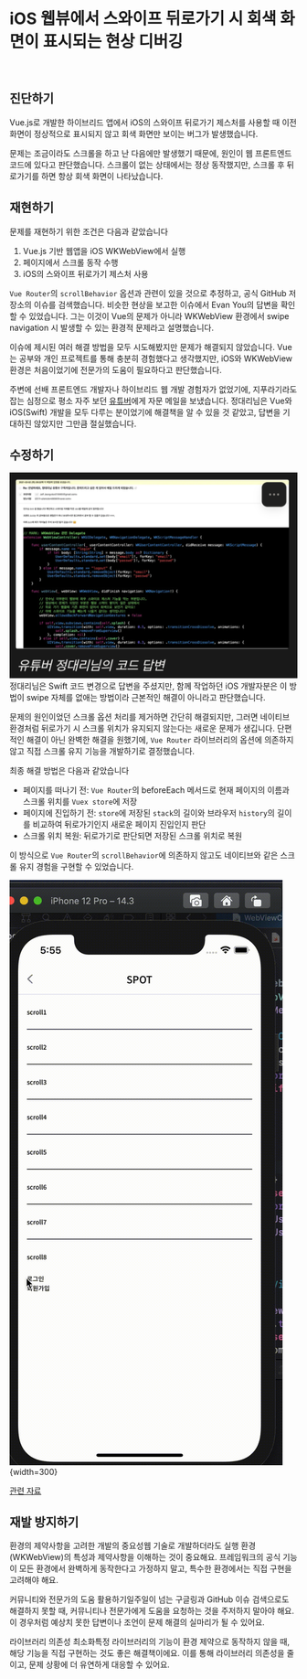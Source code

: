 # iOS 웹뷰에서 스와이프 뒤로가기 시 회색 화면이 표시되는 현상 디버깅

<br/>
<ContributorHeader name="김민수" githubUrl="https://github.com/minsoo-web" avatar="https://ca.slack-edge.com/E01JAGTHP8R-U077AFXLDU0-d52a2afee622-512" date="2025.10.31"/>

## 진단하기

Vue.js로 개발한 하이브리드 앱에서 iOS의 스와이프 뒤로가기 제스처를 사용할 때 이전 화면이
정상적으로 표시되지 않고 회색 화면만 보이는 버그가 발생했습니다.

문제는 조금이라도 스크롤을 하고 난 다음에만 발생했기 때문에, 원인이 웹 프론트엔드 코드에
있다고 판단했습니다. 스크롤이 없는 상태에서는 정상 동작했지만, 스크롤 후 뒤로가기를 하면 항상
회색 화면이 나타났습니다.

## 재현하기

문제를 재현하기 위한 조건은 다음과 같았습니다

1. Vue.js 기반 웹앱을 iOS WKWebView에서 실행
2. 페이지에서 스크롤 동작 수행
3. iOS의 스와이프 뒤로가기 제스처 사용

`Vue Router`의 `scrollBehavior` 옵션과 관련이 있을 것으로 추정하고, 공식 GitHub 저장소의 이슈를
검색했습니다. 비슷한 현상을 보고한 이슈에서 Evan You의 답변을 확인할 수 있었습니다. 그는
이것이 Vue의 문제가 아니라 WKWebView 환경에서 swipe navigation 시 발생할 수 있는 환경적
문제라고 설명했습니다.

이슈에 제시된 여러 해결 방법을 모두 시도해봤지만 문제가 해결되지 않았습니다. Vue는 공부와
개인 프로젝트를 통해 충분히 경험했다고 생각했지만, iOS와 WKWebView 환경은 처음이었기에
전문가의 도움이 필요하다고 판단했습니다.

주변에 선배 프론트엔드 개발자나 하이브리드 웹 개발 경험자가 없었기에, 지푸라기라도 잡는
심정으로 평소 자주 보던 [유튜버](https://www.youtube.com/@dev_jeongdaeri)에게 자문 메일을
보냈습니다. 정대리님은 Vue와 iOS(Swift) 개발을 모두 다루는 분이었기에 해결책을 알 수 있을 것
같았고, 답변을 기대하진 않았지만 그만큼 절실했습니다.

## 수정하기

![](../../../images/contribute/ios/ios_webview_swipe_back_gray_screen_debug/1.png)
정대리님은 Swift 코드 변경으로 답변을 주셨지만, 함께 작업하던 iOS 개발자분은 이 방법이 swipe
자체를 없애는 방법이라 근본적인 해결이 아니라고 판단했습니다.

문제의 원인이었던 스크롤 옵션 처리를 제거하면 간단히 해결되지만, 그러면 네이티브 환경처럼
뒤로가기 시 스크롤 위치가 유지되지 않는다는 새로운 문제가 생깁니다. 단편적인 해결이 아닌
완벽한 해결을 원했기에, `Vue Router` 라이브러리의 옵션에 의존하지 않고 직접 스크롤 유지 기능을
개발하기로 결정했습니다.

최종 해결 방법은 다음과 같았습니다

- 페이지를 떠나기 전: `Vue Router`의 beforeEach 메서드로 현재 페이지의 이름과 스크롤 위치를
  `Vuex store`에 저장
- 페이지에 진입하기 전: `store`에 저장된 `stack`의 길이와 브라우저 `history`의 길이를 비교하여
  뒤로가기인지 새로운 페이지 진입인지 판단
- 스크롤 위치 복원: 뒤로가기로 판단되면 저장된 스크롤 위치로 복원

이 방식으로 `Vue Router`의 `scrollBehavior`에 의존하지 않고도 네이티브와 같은 스크롤 유지 경험을
구현할 수 있었습니다.

![](../../../images/contribute/ios/ios_webview_swipe_back_gray_screen_debug/2.gif){width=300}

[관련 자료](https://www.notion.so/0bcf62449c554b8f8b8e1556b710e0dc?pvs=21)

## 재발 방지하기

환경의 제약사항을 고려한 개발의 중요성웹 기술로 개발하더라도 실행 환경(WKWebView)의 특성과
제약사항을 이해하는 것이 중요해요. 프레임워크의 공식 기능이 모든 환경에서 완벽하게 동작한다고
가정하지 말고, 특수한 환경에서는 직접 구현을 고려해야 해요.

커뮤니티와 전문가의 도움 활용하기일주일이 넘는 구글링과 GitHub 이슈 검색으로도 해결하지 못할
때, 커뮤니티나 전문가에게 도움을 요청하는 것을 주저하지 말아야 해요. 이 경우처럼 예상치 못한
답변이나 조언이 문제 해결의 실마리가 될 수 있어요.

라이브러리 의존성 최소화특정 라이브러리의 기능이 환경 제약으로 동작하지 않을 때, 해당 기능을
직접 구현하는 것도 좋은 해결책이에요. 이를 통해 라이브러리 의존성을 줄이고, 문제 상황에 더
유연하게 대응할 수 있어요.
